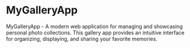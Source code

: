 # MyGalleryApp
MyGalleryApp -  A modern web application for managing and showcasing personal photo collections. This gallery app provides an intuitive interface for organizing, displaying, and sharing your favorite memories.
